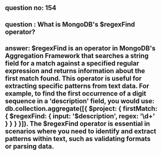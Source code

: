 
      
## question no: 154

## question : What is MongoDB's $regexFind operator?

## answer: $regexFind is an operator in MongoDB's Aggregation Framework that searches a string field for a match against a specified regular expression and returns information about the first match found. This operator is useful for extracting specific patterns from text data. For example, to find the first occurrence of a digit sequence in a 'description' field, you would use: db.collection.aggregate([{ $project: { firstMatch: { $regexFind: { input: '$description', regex: '\d+' } } } }]). The $regexFind operator is essential in scenarios where you need to identify and extract patterns within text, such as validating formats or parsing data.
      